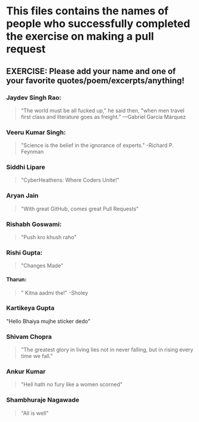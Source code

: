 # This files contains the names of people who successfully completed the exercise on making a pull request

## **EXERCISE**: Please add your name and one of your favorite quotes/poem/excerpts/anything!

### Jaydev Singh Rao:
  > “The world must be all fucked up," he said then, "when men travel first class and literature goes as freight.” —Gabriel García Márquez

### Veeru Kumar Singh:
  > "Science is the belief in the ignorance of experts." -Richard P. Feynman

### Siddhi Lipare
> "CyberHeathens: Where Coders Unite!"

### Aryan Jain
> "With great GitHub, comes great Pull Requests"

### Rishabh Goswami:
  > "Push kro khush raho"

### Rishi Gupta:
  > "Changes Made"

#### Tharun:
  > " Kitna aadmi the!" -Sholey

### Kartikeya Gupta
"Hello Bhaiya mujhe sticker dedo"

### Shivam Chopra
  > "The greatest glory in living lies not in never falling, but in rising every time we fall."

### Ankur Kumar
  > "Hell hath no fury like a women scorned"

### Shambhuraje Nagawade
  > "All is well"
